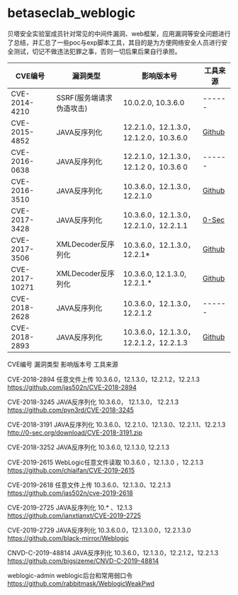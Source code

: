 # betaseclab_weblogic
贝塔安全实验室成员针对常见的中间件漏洞、web框架，应用漏洞等安全问题进行了总结，并汇总了一些poc与exp脚本工具，其目的是为方便网络安全人员进行安全测试，切记不做违法犯罪之事，否则一切后果后果自行承担。

| CVE编号    | 漏洞类型 | 影响版本号 | 工具来源 |
| ------------- | ----------- | ----------- | ----------- |
| CVE-2014-4210 | SSRF(服务端请求伪造攻击) | 10.0.2.0, 10.3.6.0 | ------ |
| CVE-2015-4852 | JAVA反序列化 | 12.2.1.0，12.1.3.0，12.1.2.0，10.3.6.0 | [Github](https://github.com/koutto/jok3r-pocs) |
| CVE-2016-0638 | JAVA反序列化 | 12.2.1.0，12.1.3.0，12.1.2 0，10.3.6 0 | ------ |
| CVE-2016-3510 | JAVA反序列化 | 10.3.6.0，12.1.3.0，12.2.1.0 | [Github](https://github.com/koutto/jok3r-pocs) |
| CVE-2017-3428 | JAVA反序列化 | 10.3.6.0，12.1.3.0，12.2.1.0，12.2.1.1 | [0-Sec](http://www.0-sec.org/download/CVE-2017-3248.rar) |
| CVE-2017-3506 | XMLDecoder反序列化 | 10.3.6.0，12.1.3.0，12.2.1* | [Github](https://github.com/ianxtianxt/CVE-2017-3506) |
| CVE-2017-10271 | XMLDecoder反序列化 | 10.3.6.0, 12.1.3.0, 12.2.1.* | [Github](https://github.com/jas502n/CVE-2018-2628) |
| CVE-2018-2628 | JAVA反序列化 | 10.3.6.0，12.1.3.0，12.2.1.2 | ------ |
| CVE-2018-2893 | JAVA反序列化 | 10.3.6.0，12.1.3.0，12.2.1.2，12.2.1.3 | [Github](https://github.com/qianl0ng/CVE-2018-2893) |

CVE编号	                   漏洞类型	                     影响版本号	                工具来源

	     	          	          

	     	          	 

CVE-2018-2894	     任意文件上传	          10.3.6.0，12.1.3.0，12.2.1.2，12.2.1.3	  https://github.com/jas502n/CVE-2018-2894

CVE-2018-3245	     JAVA反序列化	          10.3.6.0， 12.1.3.0， 12.2.1.3	         https://github.com/pyn3rd/CVE-2018-3245

CVE-2018-3191	     JAVA反序列化	          10.3.6.0、12.2.1.0、12.1.3.0、12.2.1.1、12.2.1.3	http://0-sec.org/download/CVE-2018-3191.zip

CVE-2018-3252	     JAVA反序列化	          10.3.6.0, 12.1.3.0, 12.2.1.3	

CVE-2019-2615	     WebLogic任意文件读取 	10.3.6.0 ，12.1.3.0 ，12.2.1.3	         https://github.com/chiaifan/CVE-2019-2615

CVE-2019-2618	     任意文件上传	          10.3.6.0、12.1.3.0、12.2.1.3	           https://github.com/jas502n/cve-2019-2618

CVE-2019-2725	     JAVA反序列化	          10.* 、12.1.3	                          https://github.com/ianxtianxt/CVE-2019-2725

CVE-2019-2729	     JAVA反序列化	          10.3.6.0.0，12.1.3.0.0，12.2.1.3.0	     https://github.com/black-mirror/Weblogic

CNVD-C-2019-48814	 JAVA反序列化	          10.3.6.0，12.1.3.0，12.2.1.2，12.2.1.3	  https://github.com/bigsizeme/CNVD-C-2019-48814

weblogic-admin	   weblogic后台和常用弱口令		                                     https://github.com/rabbitmask/WeblogicWeakPwd

